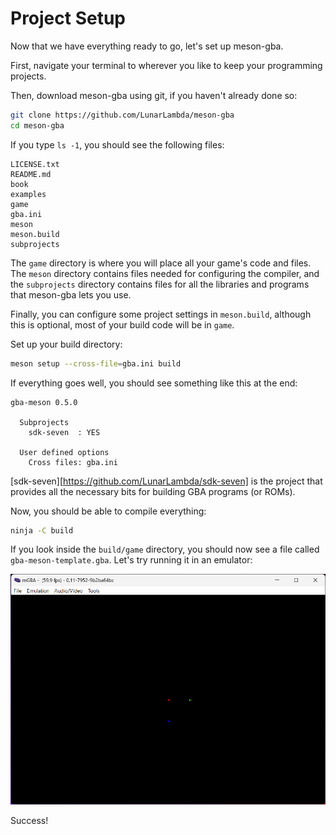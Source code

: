 # Project Setup

Now that we have everything ready to go, let's set up meson-gba.

First, navigate your terminal to wherever you like to keep your programming projects.

Then, download meson-gba using git, if you haven't already done so:

```sh
git clone https://github.com/LunarLambda/meson-gba
cd meson-gba
```

If you type `ls -1`, you should see the following files:

```
LICENSE.txt
README.md
book
examples
game
gba.ini
meson
meson.build
subprojects
```

The `game` directory is where you will place all your game's code and files. The `meson` directory contains files needed for configuring the compiler, and the `subprojects` directory contains files for all the libraries and programs that meson-gba lets you use.

Finally, you can configure some project settings in `meson.build`, although this is optional, most of your build code will be in `game`.

Set up your build directory:

```sh
meson setup --cross-file=gba.ini build
```

If everything goes well, you should see something like this at the end:

```
gba-meson 0.5.0

  Subprojects
	sdk-seven  : YES

  User defined options
    Cross files: gba.ini
```

[sdk-seven][https://github.com/LunarLambda/sdk-seven] is the project that provides all the necessary bits for building GBA programs (or ROMs).

Now, you should be able to compile everything:

```sh
ninja -C build
```

If you look inside the `build/game` directory, you should now see a file called `gba-meson-template.gba`. Let's try running it in an emulator:

![Success!](./img/first.png)

Success!